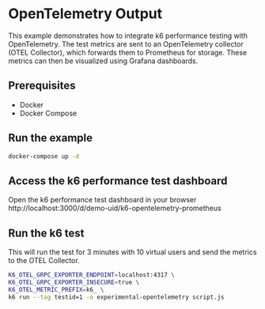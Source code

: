# OpenTelemetry Output

This example demonstrates how to integrate k6 performance testing with OpenTelemetry. The test metrics are sent to an OpenTelemetry collector (OTEL Collector), which forwards them to Prometheus for storage. These metrics can then be visualized using Grafana dashboards.

## Prerequisites

- Docker
- Docker Compose

## Run the example

```bash
docker-compose up -d
```

## Access the k6 performance test dashboard

Open the k6 performance test dashboard in your browser http://localhost:3000/d/demo-uid/k6-opentelemetry-prometheus

## Run the k6 test

This will run the test for 3 minutes with 10 virtual users and send the metrics to the OTEL Collector.

```bash
K6_OTEL_GRPC_EXPORTER_ENDPOINT=localhost:4317 \
K6_OTEL_GRPC_EXPORTER_INSECURE=true \
K6_OTEL_METRIC_PREFIX=k6_ \
k6 run --tag testid=1 -o experimental-opentelemetry script.js
```

